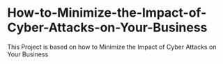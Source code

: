 # How-to-Minimize-the-Impact-of-Cyber-Attacks-on-Your-Business
This Project is based on how to Minimize the Impact of Cyber Attacks on Your Business
